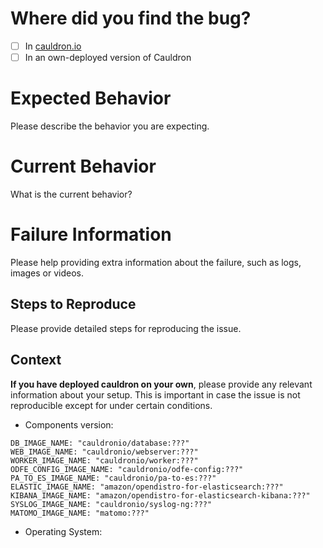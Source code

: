 # Where did you find the bug?

- [ ] In [cauldron.io](https://cauldron.io/)
- [ ] In an own-deployed version of Cauldron

# Expected Behavior

Please describe the behavior you are expecting.

# Current Behavior

What is the current behavior?

# Failure Information

Please help providing extra information about the failure, such as logs, images or videos.

## Steps to Reproduce

Please provide detailed steps for reproducing the issue.

## Context

**If you have deployed cauldron on your own**, please provide any relevant information about your setup. This is important in case the issue is not reproducible except for under certain conditions.

* Components version:
```
DB_IMAGE_NAME: "cauldronio/database:???"
WEB_IMAGE_NAME: "cauldronio/webserver:???"
WORKER_IMAGE_NAME: "cauldronio/worker:???"
ODFE_CONFIG_IMAGE_NAME: "cauldronio/odfe-config:???"
PA_TO_ES_IMAGE_NAME: "cauldronio/pa-to-es:???"
ELASTIC_IMAGE_NAME: "amazon/opendistro-for-elasticsearch:???"
KIBANA_IMAGE_NAME: "amazon/opendistro-for-elasticsearch-kibana:???"
SYSLOG_IMAGE_NAME: "cauldronio/syslog-ng:???"
MATOMO_IMAGE_NAME: "matomo:???"
```
* Operating System:

